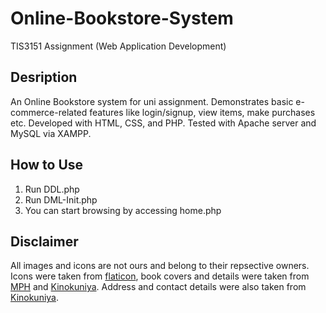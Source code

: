 # Online-Bookstore-System
TIS3151 Assignment (Web Application Development)


## Desription
An Online Bookstore system for uni assignment. Demonstrates basic e-commerce-related features like login/signup, view items, make purchases etc. Developed with HTML, CSS, and PHP. Tested with Apache server and MySQL via XAMPP.

## How to Use
1. Run DDL.php
2. Run DML-Init.php
3. You can start browsing by accessing home.php

## Disclaimer
All images and icons are not ours and belong to their repsective owners. Icons were taken from [flaticon](https://www.flaticon.com/), book covers and details were taken from [MPH](https://mphonline.com/?gclid=Cj0KCQiAvbiBBhD-ARIsAGM48bwSOtlJh8xO4zVlp_Co-JYats3mBoG_oM77ulb55Pf7aM36sJx4yTwaAjcLEALw_wcB)  and [Kinokuniya](https://malaysia.kinokuniya.com/). Address and contact details were also taken from [Kinokuniya](https://malaysia.kinokuniya.com/).

